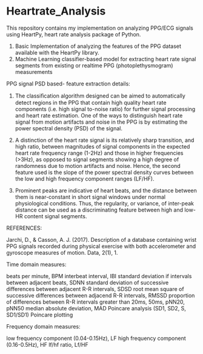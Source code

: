# Heartrate_Analysis
This repository contains my implementation on analyzing PPG/ECG signals using HeartPy, heart rate analysis package of Python.

1. Basic Implementation of analyzing the features of the PPG dataset available with the HeartPy library.
2. Machine Learning classifier-based model for extracting heart rate signal segments from existing or realtime PPG (photoplethysmogram) measurements


PPG signal PSD based- feature extraction details:

1. The classiﬁcation algorithm designed can be aimed to automatically detect regions in the PPG that contain high quality heart rate components (i.e. high signal
to-noise ratio) for further signal processing and heart rate estimation. One of the ways to distinguish heart rate signal from motion artifacts and noise
in the PPG is by estimating the power spectral density (PSD) of the signal.

2. A distinction of the heart rate signal is its relatively sharp transition, and high ratio, between magnitudes of signal components in the expected heart rate frequency range (1-2Hz) and those in higher frequencies (>3Hz), as opposed to signal segments showing a high degree of randomness due to motion artifacts and noise. Hence, the second feature used is the slope of the power spectral density curves between the low and high frequency component ranges (LF/HF).

3. Prominent peaks are indicative of heart beats, and the distance between them is near-constant in short signal windows under normal physiological conditions. Thus, the regularity, or variance, of inter-peak distance can be used as a discriminating feature between high and low-HR content signal segments. 

REFERENCES:

Jarchi, D., & Casson, A. J. (2017). Description of a database containing wrist PPG signals recorded during physical exercise with both accelerometer and gyroscope measures of motion. Data, 2(1), 1.

Time domain measures:

beats per minute, BPM
interbeat interval, IBI
standard deviation if intervals between adjacent beats, SDNN
standard deviation of successive differences between adjacent R-R intervals, SDSD
root mean square of successive differences between adjacend R-R intervals, RMSSD
proportion of differences between R-R intervals greater than 20ms, 50ms, pNN20, pNN50
median absolute deviation, MAD
Poincare analysis (SD1, SD2, S, SD1/SD1)
Poincare plotting

Frequency domain measures:

low frequency component (0.04-0.15Hz), LF
high frequency component (0.16-0.5Hz), HF
lf/hf ratio, Lf/HF

